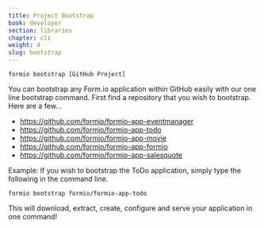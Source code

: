 ```yaml
---
title: Project Bootstrap
book: developer
section: libraries
chapter: cli
weight: 4
slug: bootstrap
---
```

```
formio bootstrap [GitHub Project]
```

You can bootstrap any Form.io application within GitHub easily with our one line bootstrap command. First find a repository that you wish to bootstrap. Here are a few...

  - https://github.com/formio/formio-app-eventmanager
  - https://github.com/formio/formio-app-todo
  - https://github.com/formio/formio-app-movie
  - https://github.com/formio/formio-app-formio
  - https://github.com/formio/formio-app-salesquote

Example: If you wish to bootstrap the ToDo application, simply type the following in the command line.

```
formio bootstrap formio/formio-app-todo
```

This will download, extract, create, configure and serve your application in one command!